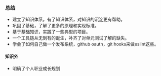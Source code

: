 ### 总结
- 建立了知识体系，有了知识体系，对知识的沉淀更有帮助。
- 巩固了基础，了解了更多的原理和实现标准。
- 基于基础知识，实践了一些典型的项目。
- 一个工具链从无到有的诞生，补齐了对单元测试了解的缺失。
- 学会了如何自己做一个发布系统，github oauth，git hooks来做eslint这些。
#### 知识外
- 明确了个人职业成长规划